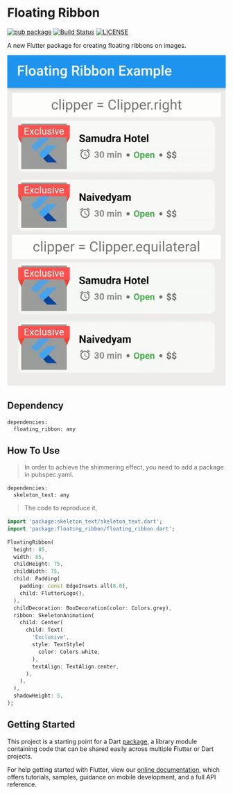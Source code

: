 # Floating Ribbon

[![pub package](https://img.shields.io/badge/pub-v1.0.0-blue)](https://pub.dev/packages/floating_ribbon) [![Build Status](https://travis-ci.org/101Loop/Floating-Ribbon.svg?branch=master)](https://travis-ci.org/101Loop/Floating-Ribbon) [![LICENSE](https://img.shields.io/badge/license-MIT-green)](https://github.com/101Loop/Floating-Ribbon/blob/master/LICENSE)

A new Flutter package for creating floating ribbons on images.

<p>
    <img src="https://github.com/101Loop/Floating-Ribbon/blob/master/example.gif?raw=true"/>
</p>

## Dependency
```
dependencies:
  floating_ribbon: any
```

## How To Use

> In order to achieve the shimmering effect, you need to add a package in pubspec.yaml.

```
dependencies:
  skeleton_text: any
```

> The code to reproduce it,

```dart
import 'package:skeleton_text/skeleton_text.dart';
import 'package:floating_ribbon/floating_ribbon.dart';
```

```dart
FloatingRibbon(
  height: 85,
  width: 85,
  childHeight: 75,
  childWidth: 75,
  child: Padding(
    padding: const EdgeInsets.all(8.0),
    child: FlutterLogo(),
  ),
  childDecoration: BoxDecoration(color: Colors.grey),
  ribbon: SkeletonAnimation(
    child: Center(
      child: Text(
        'Exclusive',
        style: TextStyle(
          color: Colors.white,
        ),
        textAlign: TextAlign.center,
      ),
    ),
  ),
  shadowHeight: 5,
);

```

## Getting Started

This project is a starting point for a Dart
[package](https://flutter.dev/developing-packages/),
a library module containing code that can be shared easily across
multiple Flutter or Dart projects.

For help getting started with Flutter, view our 
[online documentation](https://flutter.dev/docs), which offers tutorials, 
samples, guidance on mobile development, and a full API reference.
